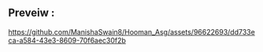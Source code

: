 ## Preveiw :



https://github.com/ManishaSwain8/Hooman_Asg/assets/96622693/dd733eca-a584-43e3-8609-70f6aec30f2b

